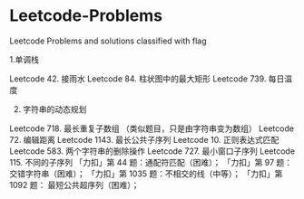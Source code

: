 # Leetcode-Problems
Leetcode Problems and solutions classified with flag


1.单调栈

Leetcode 42.  接雨水
Leetcode 84.  柱状图中的最大矩形
Leetcode 739. 每日温度

2. 字符串的动态规划

Leetcode 718. 最长重复子数组 （类似题目，只是由字符串变为数组）
Leetcode 72. 编辑距离
Leetcode 1143. 最长公共子序列
Leetcode 10. 正则表达式匹配
Leetcode 583. 两个字符串的删除操作
Leetcode 727. 最小窗口子序列
Leetcode 115. 不同的子序列
「力扣」第 44 题：通配符匹配（困难）；
「力扣」第 97 题：交错字符串（困难）；
「力扣」第 1035 题：不相交的线（中等）；
「力扣」第 1092 题： 最短公共超序列（困难）；


